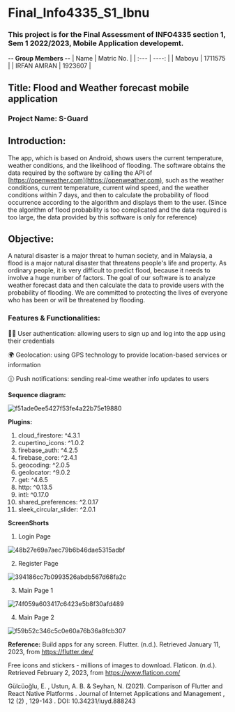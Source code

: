 # Final_Info4335_S1_Ibnu
### This project is for the Final Assessment of INFO4335 section 1, Sem 1 2022/2023, Mobile Application developemt.

**-- Group Members --**
| Name        | Matric No.  |
| :---        |     ----:   |
| Maboyu      | 1711575     |
| IRFAN AMRAN | 1923607     |
 
## Title: Flood and Weather forecast mobile application

### Project Name: S-Guard

## Introduction:

The app, which is based on Android, shows users the current temperature, weather conditions, and the likelihood of flooding. The software obtains the data required by the software by calling the API of [https://openweather.com](https://openweather.com), such as the weather conditions, current temperature, current wind speed, and the weather conditions within 7 days, and then to calculate the probability of flood occurrence according to the algorithm and displays them to the user. (Since the algorithm of flood probability is too complicated and the data required is too large, the data provided by this software is only for reference)

## Objective:

A natural disaster is a major threat to human society, and in Malaysia, a flood is a major natural disaster that threatens people's life and property. As ordinary people, it is very difficult to predict flood, because it needs to involve a huge number of factors. The goal of our software is to analyze weather forecast data and then calculate the data to provide users with the probability of flooding. We are committed to protecting the lives of everyone who has been or will be threatened by flooding.

### Features & Functionalities:

:man_health_worker:  User authentication: allowing users to sign up and log into the app using their credentials

:earth_africa:  Geolocation: using GPS technology to provide location-based services or information

:clock1230:  Push notifications: sending real-time weather info updates to users



**Sequence diagram:**

![f51ade0ee5427f53fe4a22b75e19880](https://user-images.githubusercontent.com/55783251/216438139-3f1ddf40-b961-4f04-9d77-59aa0c562dc3.png)


**Plugins:**
  1. cloud_firestore: ^4.3.1
  2. cupertino_icons: ^1.0.2
  3. firebase_auth: ^4.2.5
  4. firebase_core: ^2.4.1
  5. geocoding: ^2.0.5
  6. geolocator: ^9.0.2
  7. get: ^4.6.5
  8. http: ^0.13.5
  9. intl: ^0.17.0
  10. shared_preferences: ^2.0.17
  11. sleek_circular_slider: ^2.0.1
  
**ScreenShorts**

  1. Login Page
  
  ![48b27e69a7aec79b6b46dae5315adbf](https://user-images.githubusercontent.com/55783251/216432213-1a105ed4-8c1f-4f66-83f1-442321996d57.png)

  2. Register Page
  
  ![394186cc7b0993526abdb567d68fa2c](https://user-images.githubusercontent.com/55783251/216432290-9343a72c-4a12-4eb3-8cf2-3d80dc2865b8.png)

  3. Main Page 1
  
  ![74f059a603417c6423e5b8f30afd489](https://user-images.githubusercontent.com/55783251/216432366-cdd0068a-1f2b-42a6-878c-913d5784fa51.png)

  4. Main Page 2
  
  ![f59b52c346c5c0e60a76b36a8fcb307](https://user-images.githubusercontent.com/55783251/216432425-21252db7-f277-47d5-9357-c5f6cbf7ca91.png)


**Reference:**
Build apps for any screen. Flutter. (n.d.). Retrieved January 11, 2023, from https://flutter.dev/

Free icons and stickers - millions of images to download. Flaticon. (n.d.). Retrieved February 2, 2023, from https://www.flaticon.com/ 

Gülcüoğlu, E. , Ustun, A. B. & Seyhan, N. (2021). Comparison of Flutter and React Native Platforms . Journal of Internet Applications and Management , 12 (2) , 129-143 . DOI: 10.34231/iuyd.888243





























